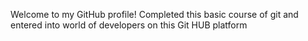 Welcome to my GitHub profile!
Completed this basic course of git and entered into world of developers on this Git HUB platform
